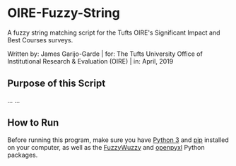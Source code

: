 OIRE-Fuzzy-String
=================

A fuzzy string matching script for the Tufts OIRE's Significant Impact and Best Courses surveys.

Written by:  James Garijo-Garde | 
        for: The Tufts University Office of Institutional Research & Evaluation (OIRE) |
        in:  April, 2019

## Purpose of this Script
... ...

## How to Run
Before running this program, make sure you have [Python 3](https://www.python.org/downloads) and [pip](https://pypi.org/project/pip) installed on your computer, as well as the [FuzzyWuzzy](https://github.com/seatgeek/fuzzywuzzy) and [openpyxl](https://openpyxl.readthedocs.io/en/stable) Python packages.
